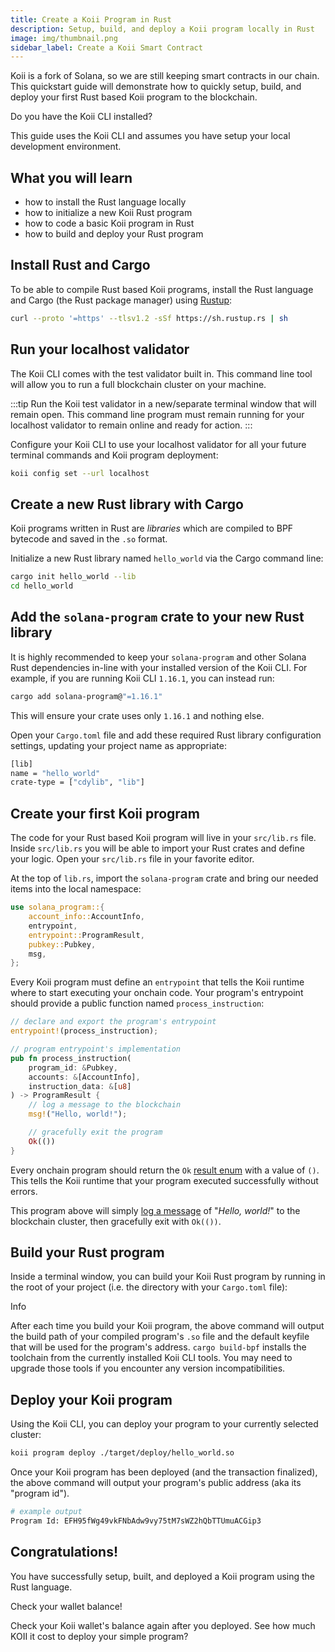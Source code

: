 ```yaml
---
title: Create a Koii Program in Rust
description: Setup, build, and deploy a Koii program locally in Rust
image: img/thumbnail.png
sidebar_label: Create a Koii Smart Contract
---
```


Koii is a fork of Solana, so we are still keeping smart contracts in our chain. This quickstart guide will demonstrate how to quickly setup, build, and deploy your first Rust based Koii program to the blockchain.

Do you have the Koii CLI installed?

This guide uses the Koii CLI and assumes you have setup your local development environment.

## What you will learn

* how to install the Rust language locally
* how to initialize a new Koii Rust program
* how to code a basic Koii program in Rust
* how to build and deploy your Rust program

## Install Rust and Cargo

To be able to compile Rust based Koii programs, install the Rust language and Cargo (the Rust package manager) using [Rustup](https://rustup.rs/):

```sh
curl --proto '=https' --tlsv1.2 -sSf https://sh.rustup.rs | sh
```

## Run your localhost validator

The Koii CLI comes with the test validator built in. This command line tool will allow you to run a full blockchain cluster on your machine.

:::tip
Run the Koii test validator in a new/separate terminal window that will remain open. This command line program must remain running for your localhost validator to remain online and ready for action.
:::

Configure your Koii CLI to use your localhost validator for all your future terminal commands and Koii program deployment:

```sh
koii config set --url localhost
```

## Create a new Rust library with Cargo

Koii programs written in Rust are _libraries_ which are compiled to BPF bytecode and saved in the `.so` format.

Initialize a new Rust library named `hello_world` via the Cargo command line:

```sh
cargo init hello_world --lib
cd hello_world
```

## Add the `solana-program` crate to your new Rust library


It is highly recommended to keep your `solana-program` and other Solana Rust dependencies in-line with your installed version of the Koii CLI. For example, if you are running Koii CLI `1.16.1`, you can instead run:

```sh
cargo add solana-program@"=1.16.1"
```


This will ensure your crate uses only `1.16.1` and nothing else.

Open your `Cargo.toml` file and add these required Rust library configuration settings, updating your project name as appropriate:

```sh
[lib]
name = "hello_world"
crate-type = ["cdylib", "lib"]
```

## Create your first Koii program

The code for your Rust based Koii program will live in your `src/lib.rs` file. Inside `src/lib.rs` you will be able to import your Rust crates and define your logic. Open your `src/lib.rs` file in your favorite editor.

At the top of `lib.rs`, import the `solana-program` crate and bring our needed items into the local namespace:

```rust
use solana_program::{
    account_info::AccountInfo,
    entrypoint,
    entrypoint::ProgramResult,
    pubkey::Pubkey,
    msg,
};
```

Every Koii program must define an `entrypoint` that tells the Koii runtime where to start executing your onchain code. Your program's entrypoint should provide a public function named `process_instruction`:

```rust
// declare and export the program's entrypoint
entrypoint!(process_instruction);

// program entrypoint's implementation
pub fn process_instruction(
    program_id: &Pubkey,
    accounts: &[AccountInfo],
    instruction_data: &[u8]
) -> ProgramResult {
    // log a message to the blockchain
    msg!("Hello, world!");

    // gracefully exit the program
    Ok(())
}
```

Every onchain program should return the `Ok` [result enum](https://doc.rust-lang.org/std/result/) with a value of `()`. This tells the Koii runtime that your program executed successfully without errors.

This program above will simply [log a message](https://docs.solana.com/developing/on-chain-programs/debugging#logging) of "_Hello, world!_" to the blockchain cluster, then gracefully exit with `Ok(())`.

## Build your Rust program

Inside a terminal window, you can build your Koii Rust program by running in the root of your project (i.e. the directory with your `Cargo.toml` file):

Info

After each time you build your Koii program, the above command will output the build path of your compiled program's `.so` file and the default keyfile that will be used for the program's address. `cargo build-bpf` installs the toolchain from the currently installed Koii CLI tools. You may need to upgrade those tools if you encounter any version incompatibilities.

## Deploy your Koii program

Using the Koii CLI, you can deploy your program to your currently selected cluster:

```sh
koii program deploy ./target/deploy/hello_world.so
```


Once your Koii program has been deployed (and the transaction finalized), the above command will output your program's public address (aka its "program id").

```sh
# example output
Program Id: EFH95fWg49vkFNbAdw9vy75tM7sWZ2hQbTTUmuACGip3
```

## Congratulations!

You have successfully setup, built, and deployed a Koii program using the Rust language.

Check your wallet balance!

Check your Koii wallet's balance again after you deployed. See how much KOII it cost to deploy your simple program?
